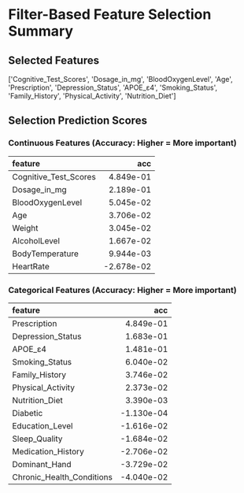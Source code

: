 # Filter-Based Feature Selection Summary


## Selected Features

['Cognitive_Test_Scores', 'Dosage_in_mg', 'BloodOxygenLevel', 'Age', 'Prescription', 'Depression_Status', 'APOE_ε4', 'Smoking_Status', 'Family_History', 'Physical_Activity', 'Nutrition_Diet']

## Selection Prediction Scores 

### Continuous Features (Accuracy: Higher = More important)

| feature               |        acc |
|:----------------------|-----------:|
| Cognitive_Test_Scores |  4.849e-01 |
| Dosage_in_mg          |  2.189e-01 |
| BloodOxygenLevel      |  5.045e-02 |
| Age                   |  3.706e-02 |
| Weight                |  3.045e-02 |
| AlcoholLevel          |  1.667e-02 |
| BodyTemperature       |  9.944e-03 |
| HeartRate             | -2.678e-02 |

### Categorical Features (Accuracy: Higher = More important)

| feature                   |        acc |
|:--------------------------|-----------:|
| Prescription              |  4.849e-01 |
| Depression_Status         |  1.683e-01 |
| APOE_ε4                   |  1.481e-01 |
| Smoking_Status            |  6.040e-02 |
| Family_History            |  3.746e-02 |
| Physical_Activity         |  2.373e-02 |
| Nutrition_Diet            |  3.390e-03 |
| Diabetic                  | -1.130e-04 |
| Education_Level           | -1.616e-02 |
| Sleep_Quality             | -1.684e-02 |
| Medication_History        | -2.706e-02 |
| Dominant_Hand             | -3.729e-02 |
| Chronic_Health_Conditions | -4.040e-02 |